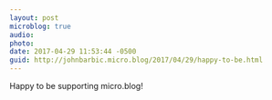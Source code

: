 ```yaml
---
layout: post
microblog: true
audio: 
photo: 
date: 2017-04-29 11:53:44 -0500
guid: http://johnbarbic.micro.blog/2017/04/29/happy-to-be.html
---
```

Happy to be supporting micro.blog!
